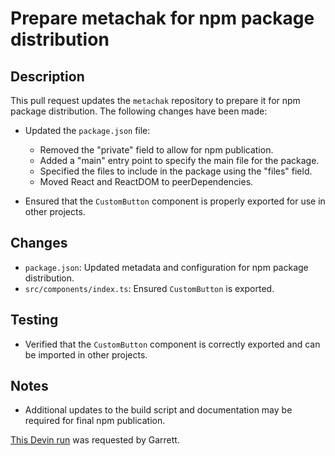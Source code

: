 # Prepare metachak for npm package distribution

## Description
This pull request updates the `metachak` repository to prepare it for npm package distribution. The following changes have been made:

- Updated the `package.json` file:
  - Removed the "private" field to allow for npm publication.
  - Added a "main" entry point to specify the main file for the package.
  - Specified the files to include in the package using the "files" field.
  - Moved React and ReactDOM to peerDependencies.

- Ensured that the `CustomButton` component is properly exported for use in other projects.

## Changes
- `package.json`: Updated metadata and configuration for npm package distribution.
- `src/components/index.ts`: Ensured `CustomButton` is exported.

## Testing
- Verified that the `CustomButton` component is correctly exported and can be imported in other projects.

## Notes
- Additional updates to the build script and documentation may be required for final npm publication.

[This Devin run](https://preview.devin.ai/devin/864877ac70e24b72b4b43ea17d114139) was requested by Garrett.
